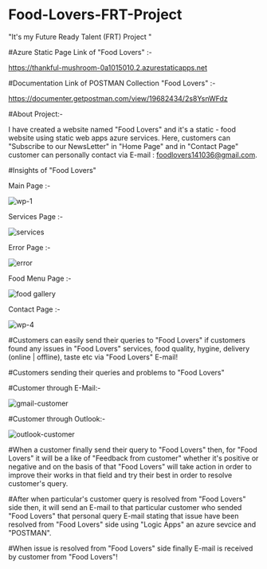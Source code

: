 # Food-Lovers-FRT-Project
"It's my Future Ready Talent (FRT) Project "




#Azure Static Page Link of "Food Lovers" :- 

https://thankful-mushroom-0a1015010.2.azurestaticapps.net




#Documentation Link of POSTMAN Collection "Food Lovers" :-

https://documenter.getpostman.com/view/19682434/2s8YsnWFdz




#About Project:-






I have created a website named "Food Lovers" and it's a static - food website using static web apps azure services. Here, customers can "Subscribe to our NewsLetter" in "Home Page" and in "Contact Page" customer can personally contact via E-mail : foodlovers141036@gmail.com.



#Insights of "Food Lovers" 

Main Page :-

![wp-1](https://user-images.githubusercontent.com/110100411/203399639-cfe3e091-e044-4f24-9b4e-af92cc528d9e.png)

Services Page :- 

![services](https://user-images.githubusercontent.com/110100411/203401614-f620961c-f9ac-4887-ae57-de8c8272a32a.png)

Error Page :-

![error](https://user-images.githubusercontent.com/110100411/203403381-fe3c2f62-e7ce-4833-aedb-aebe17a7c74a.png)

Food Menu Page :-

![food gallery](https://user-images.githubusercontent.com/110100411/203403401-6d87d2a8-7380-46a1-aa95-bb7795e02193.png)

Contact Page :-

![wp-4](https://user-images.githubusercontent.com/110100411/203401814-bc185e92-f23b-4d09-b89e-596833fa17db.png)






#Customers can easily send their queries to "Food Lovers" if customers found any issues in "Food Lovers" services, food quality, hygine, delivery (online | offline), taste etc via "Food Lovers" E-mail!


#Customers sending their queries and problems to "Food Lovers"

#Customer through E-Mail:-

![gmail-customer](https://user-images.githubusercontent.com/110100411/203407161-14b3b111-a2e1-471e-a02d-20aacae10902.png)

#Customer through Outlook:-

![outlook-customer](https://user-images.githubusercontent.com/110100411/203407175-3e424d91-dbb9-444f-a3f5-d6e5f7251e23.png)



#When a customer finally send their query to "Food Lovers" then, for "Food Lovers" it will be a like of "Feedback from customer" whether it's positive or negative and on the basis of that "Food Lovers" will take action in order to improve their works in that field and try their best in order to resolve customer's query.





#After when particular's customer query is resolved from "Food Lovers" side then, it will send an E-mail to that particular customer who sended "Food Lovers" that personal query E-mail stating that issue have been resolved from "Food Lovers" side using "Logic Apps" an azure sevcice and "POSTMAN".







#When issue is resolved from "Food Lovers" side finally E-mail is received by customer from "Food Lovers"!




